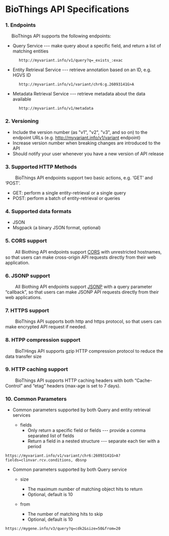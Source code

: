 # BioThings API Specifications 

### 1. Endpoints
&nbsp;&nbsp;&nbsp;&nbsp;&nbsp;BioThings API supports the following endpoints:
  - Query Service --- make query about a specific field, and return a list of matching entities
```
      http://myvariant.info/v1/query?q=_exists_:exac
```
  - Entity Retrieval Service --- retrieve annotation based on an ID, e.g. HGVS ID
```
      http://myvariant.info/v1/variant/chr6:g.26093141G>A
```
  - Metadata Retrieval Service --- retrieve metadata about the data available
```
      http://myvariant.info/v1/metadata
```
### 2. Versioning
  - Include the version number (as "v1", "v2", "v3", and so on) to the endpoint URLs (e.g. http://myvariant.info/v1/variant endpoint)
  - Increase version number when breaking changes are introduced to the API
  - Should notify your user whenever you have a new version of API release
  
### 3. Supported HTTP Methods
&nbsp;&nbsp;&nbsp;&nbsp;&nbsp;&nbsp;&nbsp;&nbsp;BioThings API endpoints support two basic actions, e.g. ‘GET’ and ‘POST’.
  - GET: perform a single entity-retrieval or a single query
  - POST: perform a batch of entity-retrieval or queries
  
### 4. Supported data formats
  - JSON
  - Msgpack  (a binary JSON format, optional)
  
### 5. CORS support
&nbsp;&nbsp;&nbsp;&nbsp;&nbsp;&nbsp;&nbsp;&nbsp;All Biothing API endpoints support [CORS](https://developer.mozilla.org/en-US/docs/Web/HTTP/Access_control_CORS) with unrestricted hostnames, so that users can make cross-origin API requests directly from their web application.

### 6. JSONP support
&nbsp;&nbsp;&nbsp;&nbsp;&nbsp;&nbsp;&nbsp;&nbsp;All Biothing API endpoints support [JSONP](http://www.json-p.org/) with a query parameter “callback”, so that users can make JSONP API requests directly from their web applications.

### 7. HTTPS support
&nbsp;&nbsp;&nbsp;&nbsp;&nbsp;&nbsp;&nbsp;&nbsp;BioThings API supports both http and https protocol, so that users can make encrypted API request if needed.

### 8. HTPP compression support
&nbsp;&nbsp;&nbsp;&nbsp;&nbsp;&nbsp;&nbsp;&nbsp;BioTHings API supports gzip HTTP compression protocol to reduce the data transfer size 

### 9. HTTP caching support
&nbsp;&nbsp;&nbsp;&nbsp;&nbsp;&nbsp;&nbsp;&nbsp;BioThings API supports HTTP caching headers with both “Cache-Control” and “etag” headers (max-age is set to 7 days).

### 10. Common Parameters

 * Common parameters supported by both Query and entity retrieval services

    * fields
       * Only return a specific field or fields --- provide a comma separated list of fields
       * Return a field in a nested structure --- separate each tier with a period

```
https://myvariant.info/v1/variant/chr6:26093141G>A?fields=clinvar.rcv.conditions, dbsnp
```


 * Common parameters supported by both Query service

    * size
       * The maximum number of matching object hits to return
       * Optional, default is 10

    * from
       * The number of matching hits to skip
       * Optional, default is 10
  
```
https://mygene.info/v3/query?q=cdk2&size=50&from=20
```
